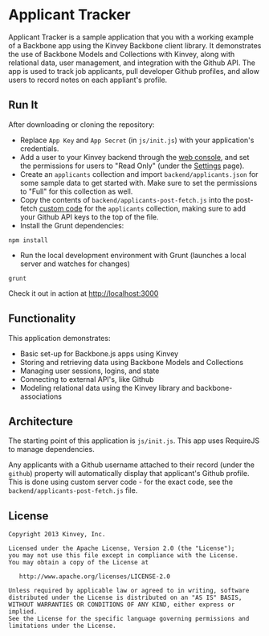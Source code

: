 # Applicant Tracker
Applicant Tracker is a sample application that you with a working example of a Backbone app using the Kinvey Backbone client library. It demonstrates the use of Backbone Models and Collections with Kinvey, along with relational data, user management, and integration with the Github API. The app is used to track job applicants, pull developer Github profiles, and allow users to record notes on each appliant's profile.

## Run It
After downloading or cloning the repository:

* Replace `App Key` and `App Secret` (in `js/init.js`) with your application's credentials.
* Add a user to your Kinvey backend through the [web console](https://console.kinvey.com/addons/users/new), and set the permissions for users to "Read Only" (under the [Settings](https://console.kinvey.com/addons/users/settings) page).
* Create an `applicants` collection and import `backend/applicants.json` for some sample data to get started with. Make sure to set the permissions to "Full" for this collection as well.
* Copy the contents of `backend/applicants-post-fetch.js` into the post-fetch [custom code](https://console.kinvey.com/addons/business-logic/applicants) for the `applicants` collection, making sure to add your Github API keys to the top of the file.
* Install the Grunt dependencies:

```
npm install
```

* Run the local development environment with Grunt (launches a local server and watches for changes)

```
grunt
```

Check it out in action at [http://localhost:3000](http://localhost:3000)

## Functionality
This application demonstrates:

* Basic set-up for Backbone.js apps using Kinvey
* Storing and retrieving data using Backbone Models and Collections
* Managing user sessions, logins, and state
* Connecting to external API's, like Github
* Modeling relational data using the Kinvey library and backbone-associations

## Architecture
The starting point of this application is `js/init.js`. This app uses RequireJS to manage dependencies. 

Any applicants with a Github username attached to their record (under the `github`) property will automatically display that applicant's Github profile. This is done using custom server code - for the exact code, see the `backend/applicants-post-fetch.js` file.

## License

    Copyright 2013 Kinvey, Inc.

    Licensed under the Apache License, Version 2.0 (the "License");
    you may not use this file except in compliance with the License.
    You may obtain a copy of the License at

       http://www.apache.org/licenses/LICENSE-2.0

    Unless required by applicable law or agreed to in writing, software
    distributed under the License is distributed on an "AS IS" BASIS,
    WITHOUT WARRANTIES OR CONDITIONS OF ANY KIND, either express or implied.
    See the License for the specific language governing permissions and
    limitations under the License.